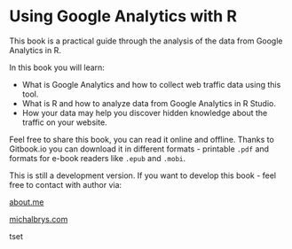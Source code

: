 # Using Google Analytics with R

This book is a practical guide through the analysis of the data from Google Analytics in R.

In this book you will learn:

* What is Google Analytics and how to collect web traffic data using this tool.
* What is R and how to analyze data from Google Analytics in R Studio.
* How your data may help you discover hidden knowledge about the traffic on your website.

Feel free to share this book, you can read it online and offline. Thanks to Gitbook.io you can download it in different formats - printable `.pdf` and formats for e-book readers like `.epub` and `.mobi`.

This is still a development version. If you want to develop this book - feel free to contact with author via:

[about.me](https://about.me/michal.brys)

[michalbrys.com](http://michalbrys.com/)

tset
